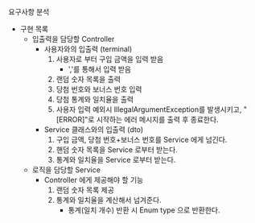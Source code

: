 요구사항 분석

- 구현 목록
  - 입출력을 담당할 Controller
    - 사용자와의 입출력 (terminal)
      1. 사용자로 부터 구입 금액을 입력 받음
         - ','를 통해서 입력 받음
      2. 랜덤 숫자 목록을 출력
      3. 당첨 번호와 보너스 번호 입력
      4. 당첨 통계와 일치율을 출력
      5. 사용자 입력 예외시 IllegalArgumentException를 발생시키고, "[ERROR]"로 시작하는 에러 메시지를 출력 후 종료한다.
    - Service 클래스와의 입출력 (dto)
      1. 구입 금액, 당첨 번호+보너스 번호를 Service 에게 넘긴다.
      2. 핸덤 숫자 목록을 Service 로부터 받는다.
      3. 통계와 일치율을 Service 로부터 받는다.
  - 로직을 담당할 Service
    - Controller 에게 제공해야 할 기능
      1. 랜덤 숫자 목록 제공
      2. 통계와 일치율을 계산해서 넘겨준다.
         - 통계(일치 개수) 반환 시 Enum type 으로 반환한다.